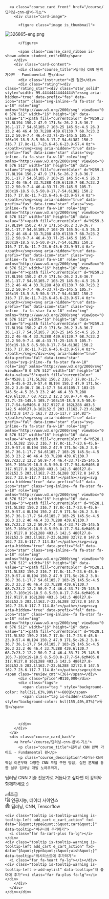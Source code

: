 <div class="swiper-slide swiper-slide-next" role="group" aria-label="2 / 12" style="width: 323.667px; margin-right: 6px;">
    <div class="card course course_card_item" data-productid="326865" fxd-data="{&quot;course_id&quot;:326865,&quot;reg_price&quot;:110000}" data-gtm-vis-recent-on-screen-8964582_476="564" data-gtm-vis-first-on-screen-8964582_476="564" data-gtm-vis-total-visible-time-8964582_476="100" data-gtm-vis-has-fired-8964582_476="1">
      
      <a class="course_card_front" href="/course/딥러닝-cnn-완벽-기초">
        <div class="card-image">
          
          <figure class="image is_thumbnail">
            
  <img loading="lazy" src="https://cdn.inflearn.com/public/courses/326865/cover/62ef33f6-9205-4cc9-89aa-43dfc6173a8f/326865-eng.png" data-src="https://cdn.inflearn.com/public/courses/326865/cover/62ef33f6-9205-4cc9-89aa-43dfc6173a8f/326865-eng.png" class="swiper-lazy" alt="326865-eng.png">
  <div class="onload_placeholder"></div>
  <div class="swiper-lazy-preloader"></div>

          </figure>
          
          <span class="course_card_ribbon is-shown-admin student_cnt">608</span>
        </div>
        <div class="card-content">
          <div class="course_title">딥러닝 CNN 완벽 가이드 - Fundamental 편</div>
          <div class="instructor">권 철민</div>
          <div class="rating"><div class="rating_star"><div class="star_solid" style="width: 99.44444444444444%"><svg aria-hidden="true" data-prefix="fas" data-icon="star" class="svg-inline--fa fa-star fa-w-18" role="img" xmlns="http://www.w3.org/2000/svg" viewBox="0 0 576 512" width="16" height="16" data-value="1"><path fill="currentColor" d="M259.3 17.8L194 150.2 47.9 171.5c-26.2 3.8-36.7 36.1-17.7 54.6l105.7 103-25 145.5c-4.5 26.3 23.2 46 46.4 33.7L288 439.6l130.7 68.7c23.2 12.2 50.9-7.4 46.4-33.7l-25-145.5 105.7-103c19-18.5 8.5-50.8-17.7-54.6L382 150.2 316.7 17.8c-11.7-23.6-45.6-23.9-57.4 0z"></path></svg><svg aria-hidden="true" data-prefix="fas" data-icon="star" class="svg-inline--fa fa-star fa-w-18" role="img" xmlns="http://www.w3.org/2000/svg" viewBox="0 0 576 512" width="16" height="16" data-value="2"><path fill="currentColor" d="M259.3 17.8L194 150.2 47.9 171.5c-26.2 3.8-36.7 36.1-17.7 54.6l105.7 103-25 145.5c-4.5 26.3 23.2 46 46.4 33.7L288 439.6l130.7 68.7c23.2 12.2 50.9-7.4 46.4-33.7l-25-145.5 105.7-103c19-18.5 8.5-50.8-17.7-54.6L382 150.2 316.7 17.8c-11.7-23.6-45.6-23.9-57.4 0z"></path></svg><svg aria-hidden="true" data-prefix="fas" data-icon="star" class="svg-inline--fa fa-star fa-w-18" role="img" xmlns="http://www.w3.org/2000/svg" viewBox="0 0 576 512" width="16" height="16" data-value="3"><path fill="currentColor" d="M259.3 17.8L194 150.2 47.9 171.5c-26.2 3.8-36.7 36.1-17.7 54.6l105.7 103-25 145.5c-4.5 26.3 23.2 46 46.4 33.7L288 439.6l130.7 68.7c23.2 12.2 50.9-7.4 46.4-33.7l-25-145.5 105.7-103c19-18.5 8.5-50.8-17.7-54.6L382 150.2 316.7 17.8c-11.7-23.6-45.6-23.9-57.4 0z"></path></svg><svg aria-hidden="true" data-prefix="fas" data-icon="star" class="svg-inline--fa fa-star fa-w-18" role="img" xmlns="http://www.w3.org/2000/svg" viewBox="0 0 576 512" width="16" height="16" data-value="4"><path fill="currentColor" d="M259.3 17.8L194 150.2 47.9 171.5c-26.2 3.8-36.7 36.1-17.7 54.6l105.7 103-25 145.5c-4.5 26.3 23.2 46 46.4 33.7L288 439.6l130.7 68.7c23.2 12.2 50.9-7.4 46.4-33.7l-25-145.5 105.7-103c19-18.5 8.5-50.8-17.7-54.6L382 150.2 316.7 17.8c-11.7-23.6-45.6-23.9-57.4 0z"></path></svg><svg aria-hidden="true" data-prefix="fas" data-icon="star" class="svg-inline--fa fa-star fa-w-18" role="img" xmlns="http://www.w3.org/2000/svg" viewBox="0 0 576 512" width="16" height="16" data-value="5"><path fill="currentColor" d="M259.3 17.8L194 150.2 47.9 171.5c-26.2 3.8-36.7 36.1-17.7 54.6l105.7 103-25 145.5c-4.5 26.3 23.2 46 46.4 33.7L288 439.6l130.7 68.7c23.2 12.2 50.9-7.4 46.4-33.7l-25-145.5 105.7-103c19-18.5 8.5-50.8-17.7-54.6L382 150.2 316.7 17.8c-11.7-23.6-45.6-23.9-57.4 0z"></path></svg></div><svg aria-hidden="true" data-prefix="fal" data-icon="star" class="svg-inline--fa fa-star fa-w-18" role="img" xmlns="http://www.w3.org/2000/svg" viewBox="0 0 576 512" width="16" height="16" data-value="5"><path fill="currentColor" d="M528.1 171.5L382 150.2 316.7 17.8c-11.7-23.6-45.6-23.9-57.4 0L194 150.2 47.9 171.5c-26.2 3.8-36.7 36.1-17.7 54.6l105.7 103-25 145.5c-4.5 26.3 23.2 46 46.4 33.7L288 439.6l130.7 68.7c23.2 12.2 50.9-7.4 46.4-33.7l-25-145.5 105.7-103c19-18.5 8.5-50.8-17.7-54.6zM405.8 317.9l27.8 162L288 403.5 142.5 480l27.8-162L52.5 203.1l162.7-23.6L288 32l72.8 147.5 162.7 23.6-117.7 114.8z"></path></svg><svg aria-hidden="true" data-prefix="fal" data-icon="star" class="svg-inline--fa fa-star fa-w-18" role="img" xmlns="http://www.w3.org/2000/svg" viewBox="0 0 576 512" width="16" height="16" data-value="4"><path fill="currentColor" d="M528.1 171.5L382 150.2 316.7 17.8c-11.7-23.6-45.6-23.9-57.4 0L194 150.2 47.9 171.5c-26.2 3.8-36.7 36.1-17.7 54.6l105.7 103-25 145.5c-4.5 26.3 23.2 46 46.4 33.7L288 439.6l130.7 68.7c23.2 12.2 50.9-7.4 46.4-33.7l-25-145.5 105.7-103c19-18.5 8.5-50.8-17.7-54.6zM405.8 317.9l27.8 162L288 403.5 142.5 480l27.8-162L52.5 203.1l162.7-23.6L288 32l72.8 147.5 162.7 23.6-117.7 114.8z"></path></svg><svg aria-hidden="true" data-prefix="fal" data-icon="star" class="svg-inline--fa fa-star fa-w-18" role="img" xmlns="http://www.w3.org/2000/svg" viewBox="0 0 576 512" width="16" height="16" data-value="3"><path fill="currentColor" d="M528.1 171.5L382 150.2 316.7 17.8c-11.7-23.6-45.6-23.9-57.4 0L194 150.2 47.9 171.5c-26.2 3.8-36.7 36.1-17.7 54.6l105.7 103-25 145.5c-4.5 26.3 23.2 46 46.4 33.7L288 439.6l130.7 68.7c23.2 12.2 50.9-7.4 46.4-33.7l-25-145.5 105.7-103c19-18.5 8.5-50.8-17.7-54.6zM405.8 317.9l27.8 162L288 403.5 142.5 480l27.8-162L52.5 203.1l162.7-23.6L288 32l72.8 147.5 162.7 23.6-117.7 114.8z"></path></svg><svg aria-hidden="true" data-prefix="fal" data-icon="star" class="svg-inline--fa fa-star fa-w-18" role="img" xmlns="http://www.w3.org/2000/svg" viewBox="0 0 576 512" width="16" height="16" data-value="2"><path fill="currentColor" d="M528.1 171.5L382 150.2 316.7 17.8c-11.7-23.6-45.6-23.9-57.4 0L194 150.2 47.9 171.5c-26.2 3.8-36.7 36.1-17.7 54.6l105.7 103-25 145.5c-4.5 26.3 23.2 46 46.4 33.7L288 439.6l130.7 68.7c23.2 12.2 50.9-7.4 46.4-33.7l-25-145.5 105.7-103c19-18.5 8.5-50.8-17.7-54.6zM405.8 317.9l27.8 162L288 403.5 142.5 480l27.8-162L52.5 203.1l162.7-23.6L288 32l72.8 147.5 162.7 23.6-117.7 114.8z"></path></svg><svg aria-hidden="true" data-prefix="fal" data-icon="star" class="svg-inline--fa fa-star fa-w-18" role="img" xmlns="http://www.w3.org/2000/svg" viewBox="0 0 576 512" width="16" height="16" data-value="1"><path fill="currentColor" d="M528.1 171.5L382 150.2 316.7 17.8c-11.7-23.6-45.6-23.9-57.4 0L194 150.2 47.9 171.5c-26.2 3.8-36.7 36.1-17.7 54.6l105.7 103-25 145.5c-4.5 26.3 23.2 46 46.4 33.7L288 439.6l130.7 68.7c23.2 12.2 50.9-7.4 46.4-33.7l-25-145.5 105.7-103c19-18.5 8.5-50.8-17.7-54.6zM405.8 317.9l27.8 162L288 403.5 142.5 480l27.8-162L52.5 203.1l162.7-23.6L288 32l72.8 147.5 162.7 23.6-117.7 114.8z"></path></svg></div><span class="review_cnt">(36)</span></div>
          <div class="price">₩110,000</div>
          <div class="tags">
            <span class="tag " style="background-color: hsl(321,63%,90%)">+600명</span>
            <span class="tag is-hidden-student" style="background-color: hsl(155,40%,87%)">독점</span>
            
            
            
          </div>
        </div>
      </a>
      <div class="course_card_back">
        <a href="/course/딥러닝-cnn-완벽-기초">
          <p class="course_title">딥러닝 CNN 완벽 가이드 - Fundamental 편</p>
          <p class="course_description">딥러닝·CNN 핵심 이론부터 다양한 CNN 모델 구현 방법, 실전 문제를 통한 실무 딥러닝 개발 노하우까지,
딥러닝 CNN 기술 전문가로 거듭나고 싶다면 이 강의와 함께하세요 :)</p>
          <div class="back_course_metas">
            <div class="course_level">
              <span><svg width="16" aria-hidden="true" data-prefix="fal" data-icon="signal-alt" class="svg-inline--fa fa-signal-alt fa-w-20" role="img" xmlns="http://www.w3.org/2000/svg" viewBox="0 0 640 512"><path fill="currentColor" d="M576 32v448h-32V32h32M416 160v320h-32V160h32M256 288v192h-32V288h32M96 416v64H64v-64h32M576 0h-32c-17.67 0-32 14.33-32 32v448c0 17.67 14.33 32 32 32h32c17.67 0 32-14.33 32-32V32c0-17.67-14.33-32-32-32zM416 128h-32c-17.67 0-32 14.33-32 32v320c0 17.67 14.33 32 32 32h32c17.67 0 32-14.33 32-32V160c0-17.67-14.33-32-32-32zM256 256h-32c-17.67 0-32 14.33-32 32v192c0 17.67 14.33 32 32 32h32c17.67 0 32-14.33 32-32V288c0-17.67-14.33-32-32-32zM96 384H64c-17.67 0-32 14.33-32 32v64c0 17.67 14.33 32 32 32h32c17.67 0 32-14.33 32-32v-64c0-17.67-14.33-32-32-32z"></path></svg>초급</span>
            </div>
            <div>
              <span><svg width="16" aria-hidden="true" focusable="false" data-prefix="fal" data-icon="folder-tree" class="svg-inline--fa fa-folder-tree fa-w-18" role="img" xmlns="http://www.w3.org/2000/svg" viewBox="0 0 576 512"><path fill="currentColor" d="M288 224h224a32 32 0 0 0 32-32V64a32 32 0 0 0-32-32H400L368 0h-80a32 32 0 0 0-32 32v64H64V8a8 8 0 0 0-8-8H40a8 8 0 0 0-8 8v392a16 16 0 0 0 16 16h208v64a32 32 0 0 0 32 32h224a32 32 0 0 0 32-32V352a32 32 0 0 0-32-32H400l-32-32h-80a32 32 0 0 0-32 32v64H64V128h192v64a32 32 0 0 0 32 32zm0 96h66.74l32 32H512v128H288zm0-288h66.74l32 32H512v128H288z"></path></svg> 인공지능, 데이터 사이언스</span>
            </div>
            <div class="course_skills">
              <span><svg width="16" aria-hidden="true" focusable="false" data-prefix="far" data-icon="cubes" class="svg-inline--fa fa-cubes fa-w-16" role="img" xmlns="http://www.w3.org/2000/svg" viewBox="0 0 512 512"><path fill="currentColor" d="M384 215.1V102.5c0-15-9.3-28.4-23.4-33.7l-92-34.5c-8.1-3.1-17.1-3.1-25.3 0l-92 34.5c-14.1 5.3-23.4 18.7-23.4 33.7v112.6L23.4 254.4C9.3 259.6 0 273.1 0 288.1v106.6c0 13.6 7.7 26.1 19.9 32.2l98.6 49.3c10.1 5.1 22.1 5.1 32.2 0L256 423.6l105.3 52.6c10.1 5.1 22.1 5.1 32.2 0l98.6-49.3c12.2-6.1 19.9-18.6 19.9-32.2V288.1c0-15-9.3-28.4-23.4-33.7L384 215.1zm-116 34.8V152l92-31.7v97.6l-92 32zM152 94.2l104-39 104 39v.2L256 131 152 94.3v-.1zm0 26.1l92 31.7v97.9l-92-32v-97.6zm-30 329.4l-96.8-48.4V308l96.8 39.3v102.4zM25.2 280.8v-.2l109.4-41 108.1 40.5v1.2l-108.1 43.9-109.4-44.4zm122 66.5l95.5-38.8V402l-95.5 47.8V347.3zm217.6 102.4L269.3 402v-93.4l95.5 38.8v102.3zm122-48.4L390 449.7V347.3l96.8-39.3v93.3zm0-120.5l-109.4 44.4-108.1-43.9v-1.2l108.1-40.5 109.4 41v.2z"></path></svg> 딥러닝, CNN, Tensorflow</span>
            </div>
          </div>
        </a>
        <div class="course_card_control active_btn">
          
    <div class="tooltip is-tooltip-warning is-tooltip-left add_cart e_cart_action" fxd-data="{&quot;type&quot;:&quot;cart&quot;}" data-tooltip="바구니에 추가하기">
      <i class="far fa-cart-plus fa-lg"></i></div>
    <div class="tooltip is-tooltip-warning is-tooltip-left add_cart e_cart_action" fxd-data="{&quot;type&quot;:&quot;wish&quot;}" data-tooltip="위시리스트에 추가하기">
      <i class="far fa-heart fa-lg"></i></div><div class="tooltip is-tooltip-warning is-tooltip-left e-add-mylist" data-tooltip="내 폴더에 추가"><i class="far fa-plus fa-lg"></i></div>
        </div>
      </div>
    </div></div>